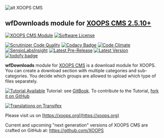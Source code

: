 ![alt XOOPS CMS](https://xoops.org/images/logoXoops4GithubRepository.png)
## wfDownloads module for  [XOOPS CMS 2.5.10+](https://xoops.org)
[![XOOPS CMS Module](https://img.shields.io/badge/XOOPS%20CMS-Module-blue.svg)](https://xoops.org)
[![Software License](https://img.shields.io/badge/license-GPL-brightgreen.svg?style=flat)](https://www.gnu.org/licenses/gpl-2.0.html)

[![Scrutinizer Code Quality](https://img.shields.io/scrutinizer/g/mambax7/wfdownloads.svg?style=flat)](https://scrutinizer-ci.com/g/XoopsModules25x/wfdownloads/?branch=master)
[![Codacy Badge](https://api.codacy.com/project/badge/grade/2d27c0023ee54f0b9ba2b5d17a68b2a5)](https://www.codacy.com/app/XoopsModules25x/wfdownloads)
[![Code Climate](https://img.shields.io/codeclimate/github/XoopsModules25x/wfdownloads.svg?style=flat)](https://codeclimate.com/github/XoopsModules25x/wfdownloads)
[![SensioLabsInsight](https://insight.sensiolabs.com/projects/67218996-ceab-42dc-b191-34fba88ab542/mini.png)](https://insight.sensiolabs.com/projects/67218996-ceab-42dc-b191-34fba88ab542)
[![Latest Pre-Release](https://img.shields.io/github/tag/XoopsModules25x/wfdownloads.svg?style=flat)](https://github.com/XoopsModules25x/wfdownloads/tags/)
[![Latest Version](https://img.shields.io/github/release/XoopsModules25x/wfdownloads.svg?style=flat)](https://github.com/XoopsModules25x/wfdownloads/releases/)
[![todofy badge](https://todofy.org/b/mambax7/wfdownloads)](https://todofy.org/r/mambax7/wfdownloads)

**wfDownloads** module for [XOOPS CMS](https://xoops.org) is a download module for XOOPS. You can create a download section with multiple categories and sub-categories. You decide which groups are allowed to upload which type of files separately.

[![Tutorial Available](https://xoops.org/images/tutorial-available-blue.svg)](https://xoops.gitbook.io/xoops-wfdownloads/) Tutorial: see [GitBook](https://xoops.gitbook.io/xoops-wfdownloads/).
To contribute to the Tutorial, [fork it on GitHub](https://github.com/XoopsDocs/wfdownloads-tutorial)

[![Translations on Transifex](https://xoops.org/images/translations-transifex-blue.svg)](https://www.transifex.com/xoops)

Please visit us on  [https://xoops.org](https://xoops.org)

Current and upcoming "next generation" versions of XOOPS CMS are crafted on GitHub at: https://github.com/XOOPS

